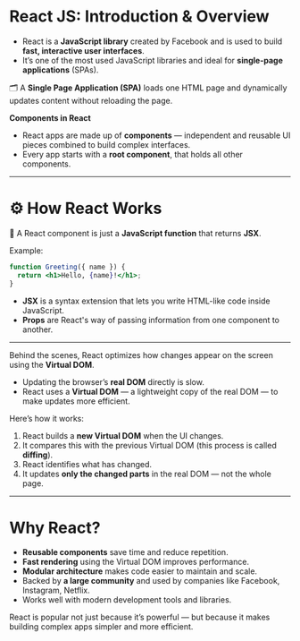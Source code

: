 # React JS: Introduction & Overview

- React is a **JavaScript library** created by Facebook and is used to build **fast, interactive user interfaces**.
- It’s one of the most used JavaScript libraries and ideal for **single-page applications** (SPAs).

🗂️ A **Single Page Application (SPA)** loads one HTML page and dynamically updates content without reloading the page.

 **Components in React**

- React apps are made up of **components** — independent and reusable UI pieces combined to build complex interfaces.
- Every app starts with a **root component**, that holds all other components.

---

# ⚙️ How React Works

🔧 A React component is just a **JavaScript function** that returns **JSX**.

Example:
```jsx
function Greeting({ name }) {
  return <h1>Hello, {name}!</h1>;
}
```

- **JSX** is a syntax extension that lets you write HTML-like code inside JavaScript.
- **Props** are React's way of passing information from one component to another.

---

 Behind the scenes, React optimizes how changes appear on the screen using the **Virtual DOM**.

- Updating the browser’s **real DOM** directly is slow.
- React uses a **Virtual DOM** — a lightweight copy of the real DOM — to make updates more efficient.

Here’s how it works:
1. React builds a **new Virtual DOM** when the UI changes.
2. It compares this with the previous Virtual DOM (this process is called **diffing**).
3. React identifies what has changed.
4. It updates **only the changed parts** in the real DOM — not the whole page.

---

#  Why React?

-  **Reusable components** save time and reduce repetition.
-  **Fast rendering** using the Virtual DOM improves performance.
-  **Modular architecture** makes code easier to maintain and scale.
-  Backed by **a large community** and used by companies like Facebook, Instagram, Netflix.
-  Works well with modern development tools and libraries.

React is popular not just because it’s powerful — but because it makes building complex apps simpler and more efficient.
